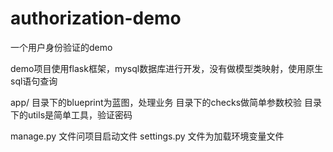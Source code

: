 # authorization-demo
一个用户身份验证的demo

demo项目使用flask框架，mysql数据库进行开发，没有做模型类映射，使用原生sql语句查询

app/
	目录下的blueprint为蓝图，处理业务
	目录下的checks做简单参数校验
	目录下的utils是简单工具，验证密码

manage.py 文件问项目启动文件
settings.py 文件为加载环境变量文件